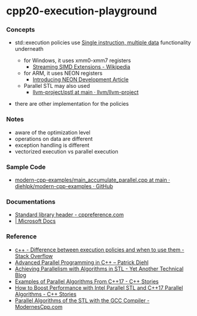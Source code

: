 cpp20-execution-playground
==========================
### Concepts
- std::execution policies use [Single instruction, multiple data](https://en.wikipedia.org/wiki/Single_instruction,_multiple_data) functionality underneath
    - for Windows, it uses xmm0-xmm7 registers
        - [Streaming SIMD Extensions - Wikipedia](https://en.wikipedia.org/wiki/Streaming_SIMD_Extensions)
    - for ARM, it uses NEON registers
        - [Introducing NEON Development Article](https://developer.arm.com/documentation/dht0002/a/Introducing-NEON/NEON-architecture-overview/NEON-registers)
    - Parallel STL may also used
        - [llvm-project/pstl at main · llvm/llvm-project](https://github.com/llvm/llvm-project/tree/main/pstl)
    
- there are other implementation for the policies

### Notes 
- aware of the optimization level
- operations on data are different
- exception handling is different
- vectorized execution vs parallel execution

### Sample Code
- [modern-cpp-examples/main_accumulate_parallel.cpp at main · diehlpk/modern-cpp-examples · GitHub](https://github.com/diehlpk/modern-cpp-examples/blob/main/src/parallel_algorithms/main_accumulate_parallel.cpp)

### Documentations
- [Standard library header <execution> - cppreference.com](https://en.cppreference.com/w/cpp/header/execution)
- [<execution> | Microsoft Docs](https://docs.microsoft.com/en-us/cpp/standard-library/execution?view=msvc-170)

### Reference
- [c++ - Difference between execution policies and when to use them - Stack Overflow](https://stackoverflow.com/questions/39954678/difference-between-execution-policies-and-when-to-use-them)
- [Advanced Parallel Programming in C++ – Patrick Diehl](https://www.diehlpk.de/blog/modern-cpp/)
- [Achieving Parallelism with Algorithms in STL - Yet Another Technical Blog](http://www.mycpu.org/stdpar-c++/)
- [Examples of Parallel Algorithms From C++17 - C++ Stories](https://www.cppstories.com/2018/06/parstl-tests/)
- [How to Boost Performance with Intel Parallel STL and C++17 Parallel Algorithms - C++ Stories](https://www.cppstories.com/2018/11/pstl/)
- [Parallel Algorithms of the STL with the GCC Compiler - ModernesCpp.com](https://www.modernescpp.com/index.php/parallel-algorithms-of-the-stl-with-gcc)